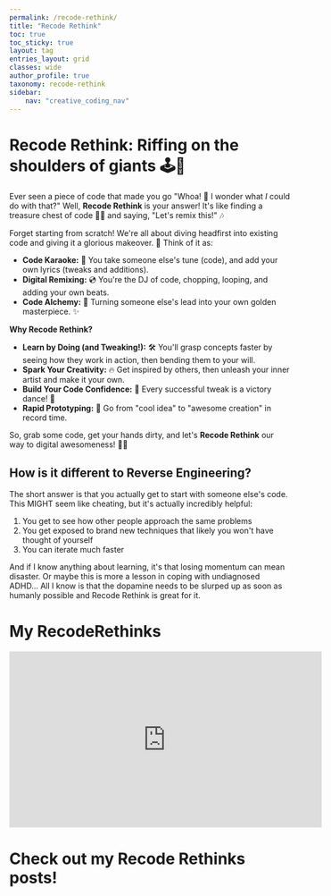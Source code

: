 ```yaml
---
permalink: /recode-rethink/
title: "Recode Rethink"
toc: true
toc_sticky: true
layout: tag
entries_layout: grid
classes: wide
author_profile: true
taxonomy: recode-rethink
sidebar:
    nav: "creative_coding_nav"
---
```


# Recode Rethink: Riffing on the shoulders of giants 🕹️🎨

Ever seen a piece of code that made you go "Whoa! 🤯 I wonder what *I* could do with that?" Well, **Recode Rethink** is your answer! It's like finding a treasure chest of code 🏴‍☠️ and saying, "Let's remix this!" 🎶

Forget starting from scratch! We're all about diving headfirst into existing code and giving it a glorious makeover. 💅 Think of it as:

* **Code Karaoke:** 🎤 You take someone else's tune (code), and add your own lyrics (tweaks and additions).
* **Digital Remixing:** 💿 You're the DJ of code, chopping, looping, and adding your own beats.
* **Code Alchemy:** 🧪 Turning someone else's lead into your own golden masterpiece. ✨

**Why Recode Rethink?**

* **Learn by Doing (and Tweaking!):** 🛠️ You'll grasp concepts faster by seeing how they work in action, then bending them to your will.
* **Spark Your Creativity:** 🔥 Get inspired by others, then unleash your inner artist and make it your own.
* **Build Your Code Confidence:** 💪 Every successful tweak is a victory dance! 💃
* **Rapid Prototyping:** 🚀 Go from "cool idea" to "awesome creation" in record time.

So, grab some code, get your hands dirty, and let's **Recode Rethink** our way to digital awesomeness! 🌈🚀

## How is it different to Reverse Engineering?

The short answer is that you actually get to start with someone else's code. This MIGHT seem like cheating, but it's actually incredibly helpful:

1. You get to see how other people approach the same problems
2. You get exposed to brand new techniques that likely you won't have thought of yourself
3. You can iterate much faster

And if I know anything about learning, it's that losing momentum can mean disaster. Or maybe this is more a lesson in coping with undiagnosed ADHD... All I know is that the dopamine needs to be slurped up as soon as humanly possible and Recode Rethink is great for it.

# My RecodeRethinks

<iframe width="560" height="315" src="https://www.youtube.com/embed/videoseries?si=ojUdyrL7Zowml7AQ&amp;list=PLFQlXhwnTBUHcs8e3aa_xdgYIcLzRAuyS" title="YouTube video player" frameborder="0" allow="accelerometer; autoplay; clipboard-write; encrypted-media; gyroscope; picture-in-picture; web-share" referrerpolicy="strict-origin-when-cross-origin" allowfullscreen></iframe>

# Check out my Recode Rethinks posts!